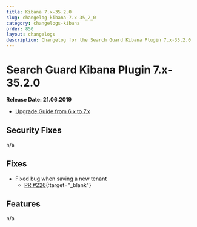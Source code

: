 ```yaml
---
title: Kibana 7.x-35.2.0
slug: changelog-kibana-7.x-35_2_0
category: changelogs-kibana
order: 850
layout: changelogs
description: Changelog for the Search Guard Kibana Plugin 7.x-35.2.0
---
```


<!---
Copyright 2020 floragunn GmbH
-->

# Search Guard Kibana Plugin 7.x-35.2.0

**Release Date: 21.06.2019**

* [Upgrade Guide from 6.x to 7.x](../_docs_installation/installation_upgrading_6_7.md)

## Security Fixes

n/a

## Fixes

* Fixed bug when saving a new tenant
  * [PR #226](https://github.com/floragunncom/search-guard-kibana-plugin/pull/226){:target="_blank"}

## Features

n/a